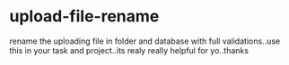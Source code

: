 # upload-file-rename
rename the uploading file in folder and database with full validations..use this in your task and project..its realy really helpful for yo..thanks
